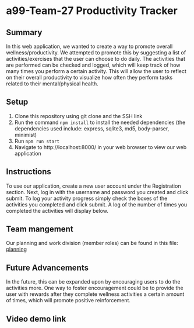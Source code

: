 # a99-Team-27 Productivity Tracker

## Summary 

In this web application, we wanted to create a way to promote overall wellness/productivity. We attempted to promote this by suggesting a list of activities/exercises that the user can choose to do daily. The activities that are performed can be checked and logged, which will keep track of how many times you perform a certain activity. This will allow the user to reflect on their overall productivity to visualize how often they perform tasks related to their mental/physical health. 


## Setup

1. Clone this repository using git clone and the SSH link
2. Run the command ```npm install``` to install the needed dependencies (the dependencies used include: express, sqlite3, md5, body-parser, minimist)
3. Run ```npm run start```
4. Navigate to http://localhost:8000/ in your web browser to view our web application


## Instructions

To use our application, create a new user account under the Registration section. Next, log in with the username and password you created and click submit. To log your activity progress simply check the boxes of the activities you completed and click submit. A log of the number of times you completed the activities will display below. 


## Team mangement

Our planning and work division (member roles) can be found in this file: [planning](https://github.com/comp426-2022-fall/a99-Team-27/blob/main/docs/management.md)


## Future Advancements

In the future, this can be expanded upon by encouraging users to do the activities more. One way to foster encouragement could be to provide the user with rewards after they complete wellness activities a certain amount of times, which will promote positive reinforcement.


## Video demo link


##
